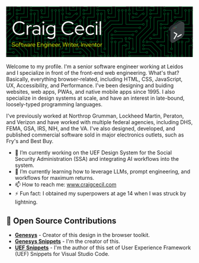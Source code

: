 ![](github-header-banner.png)

Welcome to my profile. I'm a senior software engineer working at Leidos and I specialize in front of the front-end web engineering. What's that? Basically, everything browser-related, including HTML, CSS, JavaScript, UX, Accessibility, and Performance. I've been designing and buiding websites, web apps, PWAs, and native mobile apps since 1995. I also specialize in design systems at scale, and have an interest in late-bound, loosely-typed programming languages.

I've previously worked at Northrop Grumman, Lockheed Martin, Peraton, and Verizon and have worked with multiple federal agencies, including DHS, FEMA, GSA, IRS, NIH, and the VA. I've also designed, developed, and published commercial software sold in major electronics outlets, such as Fry's and Best Buy.

- 🔭 I’m currently working on the UEF Design System for the Social Security Administration (SSA) and integrating AI workflows into the system.
- 🌱 I’m currently learning how to leverage LLMs, prompt engineering, and workflows for maximum returns.
- 📫 How to reach me: www.craigcecil.com
- ⚡ Fun fact: I obtained my superpowers at age 14 when I was struck by lightning.

## 🚀 Open Source Contributions

<div align="left">

- **[Genesys](https://github.com/SSAgov/genesys)** - Creator of this design in the browser toolkit.
- **[Genesys Snippets](https://github.com/SSAgov/genesys-vscode-extension)** - I'm the creator of this.
- **[UEF Snippets](https://github.com/SSAgov/uef-vscode-extension)** - I'm the author of this set of User Experience Framework (UEF) Snippets for Visual Studio Code.

</div>
